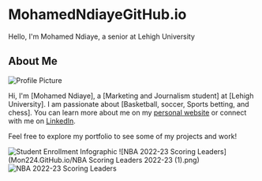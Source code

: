 # MohamedNdiayeGitHub.io
Hello, I'm Mohamed Ndiaye, a senior at Lehigh University
## About Me
![Profile Picture](link_to_your_image)

Hi, I'm [Mohamed Ndiaye], a [Marketing and Journalism student] at [Lehigh University]. I am passionate about [Basketball, soccer,  Sports betting, and chess]. You can learn more about me on my [personal website](link_to_personal_website) or connect with me on [LinkedIn](https://www.linkedin.com/in/mohamed-ndiaye-a39b79238/).

Feel free to explore my portfolio to see some of my projects and work!

![Student Enrollment Infographic](https://github.com/Mon224/Mon224.GitHub.io/blob/main/Student%20Enrollment.png?raw=true) 
![NBA 2022-23 Scoring Leaders](Mon224.GitHub.io/NBA Scoring Leaders 2022-23 (1).png)
![NBA 2022-23 Scoring Leaders](!https://github.com/Mon224/Mon224.GitHub.io/assets/145939268/c7e42733-1d50-4eb4-93dc-8037d889d711)
